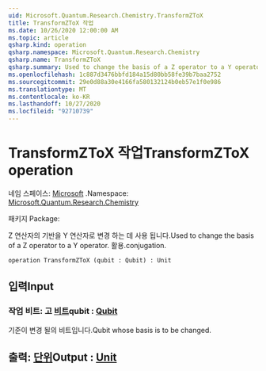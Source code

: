 ```yaml
---
uid: Microsoft.Quantum.Research.Chemistry.TransformZToX
title: TransformZToX 작업
ms.date: 10/26/2020 12:00:00 AM
ms.topic: article
qsharp.kind: operation
qsharp.namespace: Microsoft.Quantum.Research.Chemistry
qsharp.name: TransformZToX
qsharp.summary: Used to change the basis of a Z operator to a Y operator. conjugation.
ms.openlocfilehash: 1c887d3476bbfd184a15d80bb58fe39b7baa2752
ms.sourcegitcommit: 29e0d88a30e4166fa580132124b0eb57e1f0e986
ms.translationtype: MT
ms.contentlocale: ko-KR
ms.lasthandoff: 10/27/2020
ms.locfileid: "92710739"
---
```

# <a name="transformztox-operation"></a><span data-ttu-id="a15e0-102">TransformZToX 작업</span><span class="sxs-lookup"><span data-stu-id="a15e0-102">TransformZToX operation</span></span>

<span data-ttu-id="a15e0-103">네임 스페이스: [Microsoft](xref:Microsoft.Quantum.Research.Chemistry) .</span><span class="sxs-lookup"><span data-stu-id="a15e0-103">Namespace: [Microsoft.Quantum.Research.Chemistry](xref:Microsoft.Quantum.Research.Chemistry)</span></span>

<span data-ttu-id="a15e0-104">패키지 [](https://nuget.org/packages/)</span><span class="sxs-lookup"><span data-stu-id="a15e0-104">Package: [](https://nuget.org/packages/)</span></span>


<span data-ttu-id="a15e0-105">Z 연산자의 기반을 Y 연산자로 변경 하는 데 사용 됩니다.</span><span class="sxs-lookup"><span data-stu-id="a15e0-105">Used to change the basis of a Z operator to a Y operator.</span></span>
<span data-ttu-id="a15e0-106">활용.</span><span class="sxs-lookup"><span data-stu-id="a15e0-106">conjugation.</span></span>

```qsharp
operation TransformZToX (qubit : Qubit) : Unit
```


## <a name="input"></a><span data-ttu-id="a15e0-107">입력</span><span class="sxs-lookup"><span data-stu-id="a15e0-107">Input</span></span>

### <a name="qubit--qubit"></a><span data-ttu-id="a15e0-108">작업 비트: 고 [비트](xref:microsoft.quantum.lang-ref.qubit)</span><span class="sxs-lookup"><span data-stu-id="a15e0-108">qubit : [Qubit](xref:microsoft.quantum.lang-ref.qubit)</span></span>

<span data-ttu-id="a15e0-109">기준이 변경 될의 비트입니다.</span><span class="sxs-lookup"><span data-stu-id="a15e0-109">Qubit whose basis is to be changed.</span></span>



## <a name="output--unit"></a><span data-ttu-id="a15e0-110">출력: [단위](xref:microsoft.quantum.lang-ref.unit)</span><span class="sxs-lookup"><span data-stu-id="a15e0-110">Output : [Unit](xref:microsoft.quantum.lang-ref.unit)</span></span>


